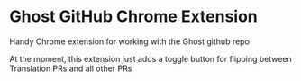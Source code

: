 Ghost GitHub Chrome Extension
=============================

Handy Chrome extension for working with the Ghost github repo

At the moment, this extension just adds a toggle button for flipping between Translation PRs and all other PRs

